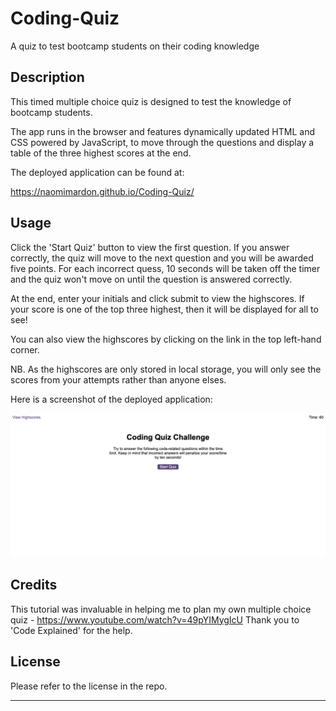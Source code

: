 # Coding-Quiz
A quiz to test bootcamp students on their coding knowledge

## Description 

This timed multiple choice quiz is designed to test the knowledge of bootcamp students.

The app runs in the browser and features dynamically updated HTML and CSS powered by JavaScript, to move through the questions and display a table of the three highest scores at the end.

The deployed application can be found at:

https://naomimardon.github.io/Coding-Quiz/

## Usage 

Click the 'Start Quiz' button to view the first question. If you answer correctly, the quiz will move to the next question and you will be awarded five points. For each incorrect quess, 10 seconds will be taken off the timer and the quiz won't move on until the question is answered correctly.

At the end, enter your initials and click submit to view the highscores. If your score is one of the top three highest, then it will be displayed for all to see!

You can also view the highscores by clicking on the link in the top left-hand corner.

NB. As the highscores are only stored in local storage, you will only see the scores from your attempts rather than anyone elses.

Here is a screenshot of the deployed application:


![Screenshot of Naomi Mardon's Coding Quiz](./assets/screenshot/Screenshot-Coding-Quiz.png)



## Credits

This tutorial was invaluable in helping me to plan my own multiple choice quiz - https://www.youtube.com/watch?v=49pYIMygIcU Thank you to 'Code Explained' for the help.


## License

Please refer to the license in the repo.


---
